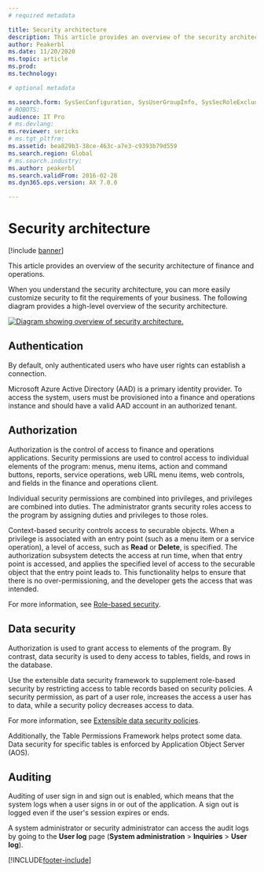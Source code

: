 ```yaml
---
# required metadata

title: Security architecture
description: This article provides an overview of the security architecture of finance and operations.
author: Peakerbl
ms.date: 11/20/2020
ms.topic: article
ms.prod: 
ms.technology: 

# optional metadata

ms.search.form: SysSecConfiguration, SysUserGroupInfo, SysSecRoleExcludeUsers
# ROBOTS: 
audience: IT Pro
# ms.devlang: 
ms.reviewer: sericks
# ms.tgt_pltfrm: 
ms.assetid: bea829b3-38ce-463c-a7e3-c9393b79d559
ms.search.region: Global
# ms.search.industry: 
ms.author: peakerbl
ms.search.validFrom: 2016-02-28
ms.dyn365.ops.version: AX 7.0.0

---
```


# Security architecture
[!include [banner](../includes/banner.md)]

This article provides an overview of the security architecture of finance and operations.

When you understand the security architecture, you can more easily customize security to fit the requirements of your business. The following diagram provides a high-level overview of the security architecture. 

[![Diagram showing overview of security architecture.](./media/security-architecture.png)](./media/security-architecture.png)

## Authentication
By default, only authenticated users who have user rights can establish a connection. 

Microsoft Azure Active Directory (AAD) is a primary identity provider. To access the system, users must be provisioned into a finance and operations instance and should have a valid AAD account in an authorized tenant.

## Authorization
Authorization is the control of access to finance and operations applications. Security permissions are used to control access to individual elements of the program: menus, menu items, action and command buttons, reports, service operations, web URL menu items, web controls, and fields in the finance and operations client. 

Individual security permissions are combined into privileges, and privileges are combined into duties. The administrator grants security roles access to the program by assigning duties and privileges to those roles. 

Context-based security controls access to securable objects. When a privilege is associated with an entry point (such as a menu item or a service operation), a level of access, such as **Read** or **Delete**, is specified. The authorization subsystem detects the access at run time, when that entry point is accessed, and applies the specified level of access to the securable object that the entry point leads to. This functionality helps to ensure that there is no over-permissioning, and the developer gets the access that was intended. 

For more information, see [Role-based security](role-based-security.md).

## Data security
Authorization is used to grant access to elements of the program. By contrast, data security is used to deny access to tables, fields, and rows in the database.

Use the extensible data security framework to supplement role-based security by restricting access to table records based on security policies. A security permission, as part of a user role, increases the access a user has to data, while a security policy decreases access to data.

For more information, see [Extensible data security policies](extensible-data-security-policies.md).

Additionally, the Table Permissions Framework helps protect some data. Data security for specific tables is enforced by Application Object Server (AOS).

## Auditing
Auditing of user sign in and sign out is enabled, which means that the system logs when a user signs in or out of the application. A sign out is logged even if the user's session expires or ends.

A system administrator or security administrator can access the audit logs by going to  the **User log** page (**System administration** > **Inquiries** > **User log**).


[!INCLUDE[footer-include](../../../includes/footer-banner.md)]
